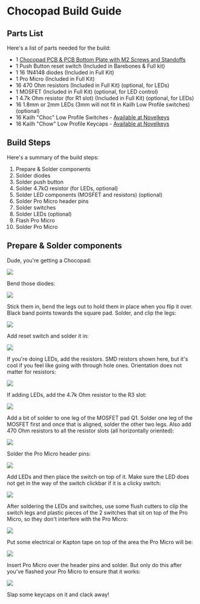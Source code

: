 # Chocopad Build Guide

## Parts List

Here's a list of parts needed for the build:

* 1 [Chocopad PCB & PCB Bottom Plate with M2 Screws and Standoffs](https://keeb.io/collections/frontpage/products/chocopad-16-key-macropad-for-kailh-choc-low-profile-switches)
* 1 Push Button reset switch (Included in Barebones & Full kit)
* 1 16 1N4148 diodes (Included in Full Kit)
* 1 Pro Micro (Included in Full Kit)
* 16 470 Ohm resistors (Included in Full Kit) \(optional, for LEDs\)
* 1 MOSFET (Included in Full Kit) \(optional, for LED control\)
* 1 4.7k Ohm resistor (for R1 slot) (Included in Full Kit) \(optional, for LEDs\)
* 16 1.8mm or 2mm LEDs (3mm will not fit in Kailh Low Profile switches) \(optional\)
* 16 Kailh "Choc" Low Profile Switches - [Available at Novelkeys](https://www.novelkeys.xyz/product-category/switches/)
* 16 Kailh "Chow" Low Profile Keycaps - [Available at Novelkeys](https://www.novelkeys.xyz/product-category/keycaps/)

## Build Steps

Here's a summary of the build steps:

1. Prepare & Solder components
  1. Solder diodes
  2. Solder push button
  3. Solder 4.7kΩ resistor \(for LEDs, optional\)
  4. Solder LED components \(MOSFET and resistors\) \(optional\)
  5. Solder Pro Micro header pins
2. Solder switches
3. Solder LEDs \(optional\)
4. Flash Pro Micro
5. Solder Pro Micro

## Prepare & Solder components

Dude, you're getting a Chocopad:

![](assets/images/chocopad/huAjSY6.jpg)

Bend those diodes:

![](assets/images/chocopad/9a8OGmB.jpg)

Stick them in, bend the legs out to hold them in place when you flip it over. Black band points towards the square pad. Solder, and clip the legs:

![](assets/images/chocopad/mVlWCSP.jpg)

Add reset switch and solder it in:

![](assets/images/chocopad/M6FHtw3.jpg)

If you're doing LEDs, add the resistors. SMD reistors shown here, but it's cool if you feel like going with through hole ones. Orientation does not matter for resistors:

![](assets/images/chocopad/kRlKoXY.jpg)

If adding LEDs, add the 4.7k Ohm resistor to the R3 slot:

![](assets/images/chocopad/m0LmE0p.jpg)

Add a bit of solder to one leg of the MOSFET pad Q1. Solder one leg of the MOSFET first and once that is aligned, solder the other two legs. Also add 470 Ohm resistors to all the resistor slots (all horizontally oriented):

![](assets/images/chocopad/8RGevKf.jpg)

Solder the Pro Micro header pins:

![](assets/images/chocopad/lt8GR2G.jpg)

Add LEDs and then place the switch on top of it. Make sure the LED does not get in the way of the switch clickbar if it is a clicky switch:

![](assets/images/chocopad/2ZklBbt.jpg)

After soldering the LEDs and switches, use some flush cutters to clip the switch legs and plastic pieces of the 2 switches that sit on top of the Pro Micro, so they don't interfere with the Pro Micro:

![](assets/images/chocopad/SedSI13.jpg)

Put some electrical or Kapton tape on top of the area the Pro Micro will be:

![](assets/images/chocopad/aunL0hO.jpg)

Insert Pro Micro over the header pins and solder. But only do this after you've flashed your Pro Micro to ensure that it works:

![](assets/images/chocopad/G49qh0J.jpg)

Slap some keycaps on it and clack away!
